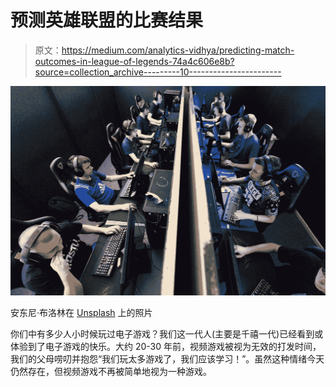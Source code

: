 # 预测英雄联盟的比赛结果

> 原文：<https://medium.com/analytics-vidhya/predicting-match-outcomes-in-league-of-legends-74a4c606e8b?source=collection_archive---------10----------------------->

![](img/45cee7d7469d34fa87cb64ecad722834.png)

安东尼·布洛林在 [Unsplash](https://unsplash.com?utm_source=medium&utm_medium=referral) 上的照片

你们中有多少人小时候玩过电子游戏？我们这一代人(主要是千禧一代)已经看到或体验到了电子游戏的快乐。大约 20-30 年前，视频游戏被视为无效的打发时间，我们的父母唠叨并抱怨“我们玩太多游戏了，我们应该学习！”。虽然这种情绪今天仍然存在，但视频游戏不再被简单地视为一种游戏。